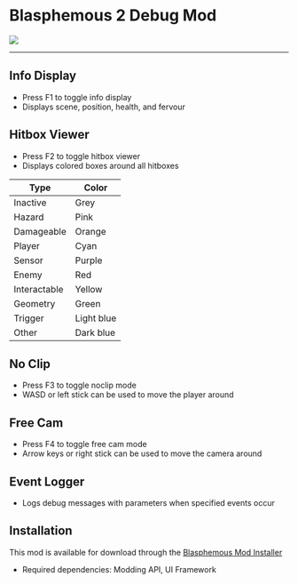 # Blasphemous 2 Debug Mod

<img src="https://img.shields.io/github/downloads/BrandenEK/BlasII.DebugMod/total?color=872124&style=for-the-badge">

---

## Info Display
- Press F1 to toggle info display
- Displays scene, position, health, and fervour

## Hitbox Viewer
- Press F2 to toggle hitbox viewer
- Displays colored boxes around all hitboxes

| Type | Color |
| ---- | ----- |
| Inactive | Grey |
| Hazard | Pink |
| Damageable | Orange |
| Player | Cyan |
| Sensor | Purple |
| Enemy | Red |
| Interactable | Yellow |
| Geometry | Green |
| Trigger | Light blue |
| Other | Dark blue |

## No Clip
- Press F3 to toggle noclip mode
- WASD or left stick can be used to move the player around

## Free Cam
- Press F4 to toggle free cam mode
- Arrow keys or right stick can be used to move the camera around

## Event Logger
- Logs debug messages with parameters when specified events occur

## Installation
This mod is available for download through the [Blasphemous Mod Installer](https://github.com/BrandenEK/Blasphemous.Modding.Installer)
- Required dependencies: Modding API, UI Framework